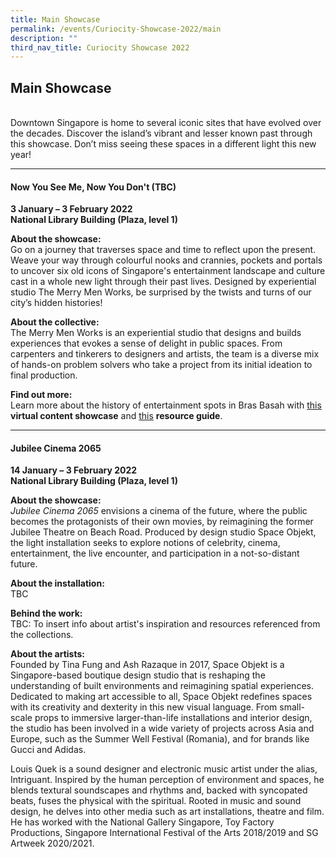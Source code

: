 ```yaml
---
title: Main Showcase
permalink: /events/Curiocity-Showcase-2022/main
description: ""
third_nav_title: Curiocity Showcase 2022
---
```

## **Main Showcase**
<br>Downtown Singapore is home to several iconic sites that have evolved over the decades. Discover the island’s vibrant and lesser known past through this showcase. Don’t miss seeing these spaces in a different light this new year!

___

#### **Now You See Me, Now You Don't (TBC)**
**3 January – 3 February 2022**
<br>**National Library Building (Plaza, level 1)**

**About the showcase:**
<br>Go on a journey that traverses space and time to reflect upon the present. Weave your way through colourful nooks and crannies, pockets and portals to uncover six old icons of Singapore's entertainment landscape and culture cast in a whole new light through their past lives. Designed by experiential studio The Merry Men Works, be surprised by the twists and turns of our city’s hidden histories! 

**About the collective:**
<br>The Merry Men Works is an experiential studio that designs and builds experiences that evokes a sense of delight in public spaces. From carpenters and tinkerers to designers and artists, the team is a diverse mix of hands-on problem solvers who take a project from its initial ideation to final production. 

**Find out more:**
<br>Learn more about the history of entertainment spots in Bras Basah with [this](https://staging-nlb-curiocity.netlify.app/events/bb-showcase/entertainment) **virtual content showcase** and [this](https://reference.nlb.gov.sg/guides/sci-tech/sustainability/sustainable-living) **resource guide**.

___

#### **Jubilee Cinema 2065**
**14 January – 3 February 2022**
<br>**National Library Building (Plaza, level 1)**

**About the showcase:**
<br>*Jubilee Cinema 2065* envisions a cinema of the future, where the public becomes the protagonists of their own movies, by reimagining the former Jubilee Theatre on Beach Road. Produced by design studio Space Objekt, the light installation seeks to explore notions of celebrity, cinema, entertainment, the live encounter, and participation in a not-so-distant future.

**About the installation:**
<br>TBC

**Behind the work:**
<br> TBC: To insert info about artist's inspiration and resources referenced from the collections.

**About the artists:**
<br>Founded by Tina Fung and Ash Razaque in 2017, Space Objekt is a Singapore-based boutique design studio that is reshaping the understanding of built environments and reimagining spatial experiences. Dedicated to making art accessible to all, Space Objekt redefines spaces with its creativity and dexterity in this new visual language. From small-scale props to immersive larger-than-life installations and interior design, the studio has been involved in a wide variety of projects across Asia and Europe, such as the Summer Well Festival (Romania), and for brands like Gucci and Adidas. 

Louis Quek is a sound designer and electronic music artist under the alias, Intriguant. Inspired by the human perception of environment and spaces, he blends textural soundscapes and rhythms and, backed with syncopated beats, fuses the physical with the spiritual. Rooted in music and sound design, he delves into other media such as art installations, theatre and film. He has worked with the National Gallery Singapore, Toy Factory Productions, Singapore International Festival of the Arts 2018/2019 and SG Artweek 2020/2021.